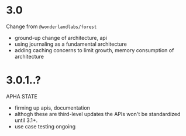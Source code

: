 

# 3.0 

Change from `@wonderlandlabs/forest`
 
  * ground-up change of architecture, api
  * using journaling as a fundamental architecture
  * adding caching concerns to limit growth, memory consumption of architecture

# 3.0.1..?

APHA STATE

* firming up apis, documentation 
* althogh these are third-level updates the APIs won't be standardized until 3.1+. 
* use case testing ongoing